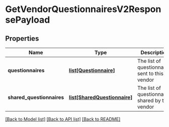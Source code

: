 # GetVendorQuestionnairesV2ResponsePayload

## Properties
Name | Type | Description | Notes
------------ | ------------- | ------------- | -------------
**questionnaires** | [**list[Questionnaire]**](Questionnaire.md) | The list of questionnaires sent to this vendor | [optional] 
**shared_questionnaires** | [**list[SharedQuestionnaire]**](SharedQuestionnaire.md) | The list of questionnaires shared by this vendor | [optional] 

[[Back to Model list]](../README.md#documentation-for-models) [[Back to API list]](../README.md#documentation-for-api-endpoints) [[Back to README]](../README.md)


